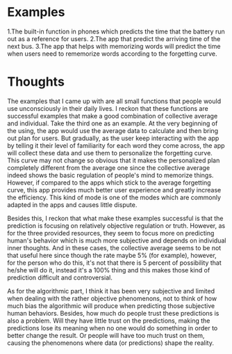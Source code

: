 # Examples
1.The built-in function in phones which predicts the time that the battery run out as a reference for users.
2.The app that predict the arriving time of the next bus.
3.The app that helps with memorizing words will predict the time when users need to rememorize words according to the forgetting curve.

# Thoughts
The examples that I came up with are all small functions that people would use unconsciously in their daily lives. I reckon that these functions are successful examples that make a good combination of collective average and individual. Take the third one as an example. At the very beginning of the using, the app would use the average data to calculate and then bring out plan for users. But gradually, as the user keep interacting with the app by telling it their level of familiarity for each word they come across, the app will collect these data and use them to personalize the forgetting curve. This curve may not change so obvious that it makes the personalized plan completely different from the average one since the collective average indeed shows the basic regulation of people's mind to memorize things. However, if compared to the apps which stick to the average forgetting curve, this app provides much better user experience and greatly increase the efficiency. This kind of mode is one of the modes which are commonly adapted in the apps and causes little dispute.

Besides this, I reckon that what make these examples successful is that the prediction is focusing on relatively objective regulation or truth. However, as for the three provided resources, they seem to focus more on predicting human's behavior which is much more subjective and depends on individual inner thoughts. And in these cases, the collective average seems to be not that useful here since though the rate maybe 5% (for example), however, for the person who do this, it's not that there is 5 percent of possibility that he/she will do it, instead it's a 100% thing and this makes those kind of prediction difficult and controversial.

As for the algorithmic part, I think it has been very subjective and limited when dealing with the rather objective phenomenons, not to think of how much bias the algorithmic will produce when predicting those subjective human behaviors. Besides, how much do people trust these predictions is also a problem. Will they have little trust on the predictions, making the predictions lose its meaning when no one would do something in order to better change the result. Or people will have too much trust on them, causing the phenomenons where data (or predictions) shape the reality.
